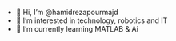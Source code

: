 - 👋 Hi, I’m @hamidrezapourmajd
- 👀 I’m interested in technology, robotics and IT
- 🌱 I’m currently learning MATLAB & Ai

<!---
hamidrezapourmajd/hamidrezapourmajd is a ✨ special ✨ repository because its `README.md` (this file) appears on your GitHub profile.
You can click the Preview link to take a look at your changes.
--->
